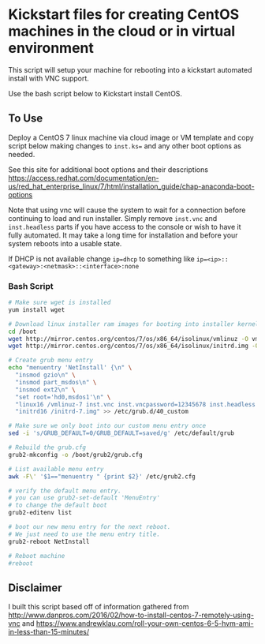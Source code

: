 # Kickstart files for creating CentOS machines in the cloud or in virtual environment

This script will setup your machine for rebooting into a kickstart automated install with VNC support.

Use the bash script below to Kickstart install CentOS.

## To Use

Deploy a CentOS 7 linux machine via cloud image or VM template and copy script below making changes to `inst.ks=` and any other boot options as needed.

See this site for additional boot options and their descriptions <https://access.redhat.com/documentation/en-us/red_hat_enterprise_linux/7/html/installation_guide/chap-anaconda-boot-options>

Note that using vnc will cause the system to wait for a connection before continuing to load and run installer.
Simply remove `inst.vnc` and `inst.headless` parts if you have access to the console or wish to have it fully automated.
It may take a long time for installation and before your system reboots into a usable state.

If DHCP is not available change `ip=dhcp` to something like `ip=<ip>::<gateway>:<netmask>::<interface>:none`

### Bash Script

```bash
# Make sure wget is installed
yum install wget

# Download linux installer ram images for booting into installer kernel
cd /boot
wget http://mirror.centos.org/centos/7/os/x86_64/isolinux/vmlinuz -O vmlinuz-7
wget http://mirror.centos.org/centos/7/os/x86_64/isolinux/initrd.img -O initrd-7.img

# Create grub menu entry
echo "menuentry 'NetInstall' {\n" \
  "insmod gzio\n" \
  "insmod part_msdos\n" \
  "insmod ext2\n" \
  "set root='hd0,msdos1'\n" \
  "linux16 /vmlinuz-7 inst.vnc inst.vncpassword=12345678 inst.headless inst.ks=https://raw.githubusercontent.com/Stromweld/kickstart/master/vmware_centos.ks ip=dhcp\n" \
  "initrd16 /initrd-7.img" >> /etc/grub.d/40_custom

# Make sure we only boot into our custom menu entry once
sed -i 's/GRUB_DEFAULT=0/GRUB_DEFAULT=saved/g' /etc/default/grub

# Rebuild the grub.cfg
grub2-mkconfig -o /boot/grub2/grub.cfg

# List available menu entry
awk -F\' '$1=="menuentry " {print $2}' /etc/grub2.cfg

# verify the default menu entry.
# you can use grub2-set-default 'MenuEntry' 
# to change the default boot
grub2-editenv list

# boot our new menu entry for the next reboot. 
# We just need to use the menu entry title.
grub2-reboot NetInstall

# Reboot machine
#reboot
```

## Disclaimer

I built this script based off of information gathered from <http://www.danpros.com/2016/02/how-to-install-centos-7-remotely-using-vnc> and <https://www.andrewklau.com/roll-your-own-centos-6-5-hvm-ami-in-less-than-15-minutes/> 
